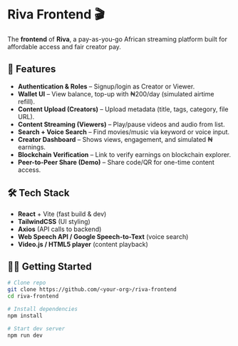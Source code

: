# Riva Frontend 🎬

The **frontend** of **Riva**, a pay-as-you-go African streaming platform built for affordable access and fair creator pay.

## 🚀 Features
- **Authentication & Roles** – Signup/login as Creator or Viewer.
- **Wallet UI** – View balance, top-up with ₦200/day (simulated airtime refill).
- **Content Upload (Creators)** – Upload metadata (title, tags, category, file URL).
- **Content Streaming (Viewers)** – Play/pause videos and audio from list.
- **Search + Voice Search** – Find movies/music via keyword or voice input.
- **Creator Dashboard** – Shows views, engagement, and simulated ₦ earnings.
- **Blockchain Verification** – Link to verify earnings on blockchain explorer.
- **Peer-to-Peer Share (Demo)** – Share code/QR for one-time content access.

## 🛠️ Tech Stack
- **React** + Vite (fast build & dev)
- **TailwindCSS** (UI styling)
- **Axios** (API calls to backend)
- **Web Speech API / Google Speech-to-Text** (voice search)
- **Video.js / HTML5 player** (content playback)


## 🏃‍♂️ Getting Started
```bash
# Clone repo
git clone https://github.com/<your-org>/riva-frontend
cd riva-frontend

# Install dependencies
npm install

# Start dev server
npm run dev
